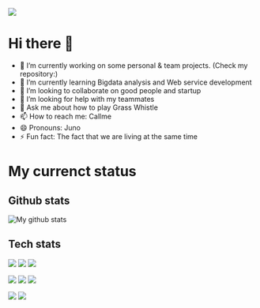 ![](https://velog.velcdn.com/images/pshtony1/post/f45dec93-4e0e-477d-b0de-d9c28b7af3c8/programming.gif)
  
    
# Hi there 👋
- 🔭 I’m currently working on some personal & team projects. (Check my repository:)
- 🌱 I’m currently learning Bigdata analysis and Web service development
- 👯 I’m looking to collaborate on good people and startup
- 🤔 I’m looking for help with my teammates
- 💬 Ask me about how to play Grass Whistle
- 📫 How to reach me: Callme
- 😄 Pronouns: Juno
- ⚡ Fun fact: The fact that we are living at the same time
  
    
# My currenct status
## Github stats
![My github stats](https://github-readme-stats.vercel.app/api?username=Juno&theme=dark&show_icons=true)

## Tech stats
<img src="https://img.shields.io/badge/javascript-F7DF1E?style=for-the-badge&logo=javascript&logoColor=black"> <img src="https://img.shields.io/badge/html-E34F26?style=for-the-badge&logo=html5&logoColor=white"> <img src="https://img.shields.io/badge/css-1572B6?style=for-the-badge&logo=css3&logoColor=white">

<img src="https://img.shields.io/badge/c++-%2300599C.svg?style=for-the-badge&logo=c%2B%2B&logoColor=white"> <img src="https://img.shields.io/badge/r-%23276DC3.svg?style=for-the-badge&logo=r&logoColor=white"> <img src="https://img.shields.io/badge/python-3670A0?style=for-the-badge&logo=python&logoColor=ffdd54">

<img src="https://img.shields.io/badge/node.js-6DA55F?style=for-the-badge&logo=node.js&logoColor=white"> <img src="https://img.shields.io/badge/django-%23092E20.svg?style=for-the-badge&logo=django&logoColor=white">
